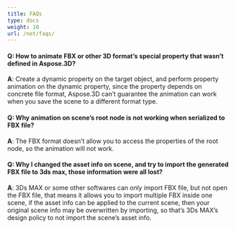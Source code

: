 ```yaml
---
title: FAQs
type: docs
weight: 10
url: /net/faqs/
---
```


#### **Q: How to animate FBX or other 3D format’s special property that wasn’t defined in Aspose.3D?**
**A**: Create a dynamic property on the target object, and perform property animation on the dynamic property, since the property depends on concrete file format, Aspose.3D can’t guarantee the animation can work when you save the scene to a different format type.
#### **Q: Why animation on scene’s root node is not working when serialized to FBX file?**
**A**: The FBX format doesn’t allow you to access the properties of the root node, so the animation will not work.
#### **Q: Why I changed the asset info on scene, and try to import the generated FBX file to 3ds max, those information were all lost?**
**A**: 3Ds MAX or some other softwares can only import FBX file, but not open the FBX file, that means it allows you to import multiple FBX inside one scene, if the asset info can be applied to the current scene, then your original scene info may be overwritten by importing, so that’s 3Ds MAX’s design policy to not import the scene’s asset info.
